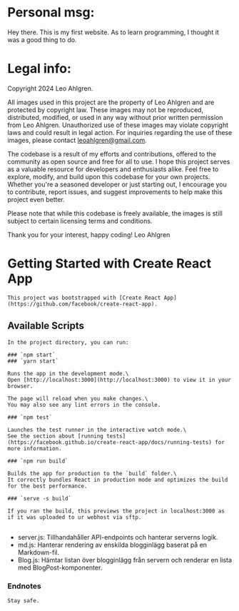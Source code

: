 # Personal msg:
Hey there. This is my first website. As to learn programming, I thought it was a good thing to do. 

# Legal info:
Copyright 2024 Leo Ahlgren.

All images used in this project are the property of Leo Ahlgren and are protected by copyright law. These images may not be reproduced, distributed, modified, or used in any way without prior written permission from Leo Ahlgren. Unauthorized use of these images may violate copyright laws and could result in legal action. For inquiries regarding the use of these images, please contact leoahlgren@gmail.com.

The codebase is a result of my efforts and contributions, offered to the community as open source and free for all to use. I hope this project serves as a valuable resource for developers and enthusiasts alike. Feel free to explore, modify, and build upon this codebase for your own projects. Whether you're a seasoned developer or just starting out, I encourage you to contribute, report issues, and suggest improvements to help make this project even better.

Please note that while this codebase is freely available, the images is still subject to certain licensing terms and conditions.

Thank you for your interest, happy coding!
Leo Ahlgren


# Getting Started with Create React App
	This project was bootstrapped with [Create React App](https://github.com/facebook/create-react-app).



## Available Scripts
	In the project directory, you can run:

	### `npm start`
	### `yarn start`

	Runs the app in the development mode.\
	Open [http://localhost:3000](http://localhost:3000) to view it in your browser.

	The page will reload when you make changes.\
	You may also see any lint errors in the console.

	### `npm test`

	Launches the test runner in the interactive watch mode.\
	See the section about [running tests](https://facebook.github.io/create-react-app/docs/running-tests) for more information.

	### `npm run build`

	Builds the app for production to the `build` folder.\
	It correctly bundles React in production mode and optimizes the build for the best performance.

	### `serve -s build`
	
	If you ran the build, this previews the project in localhost:3000 as if it was uploaded to ur webhost via sftp. 

## 

- server.js: Tillhandahåller API-endpoints och hanterar serverns logik.
- md.js: Hanterar rendering av enskilda blogginlägg baserat på en Markdown-fil.
- Blog.js: Hämtar listan över blogginlägg från servern och renderar en lista med BlogPost-komponenter.


### Endnotes
	Stay safe. 
